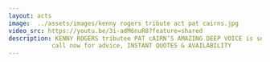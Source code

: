 ```yaml
---
layout: acts
image:  ../assets/images/kenny rogers tribute act pat cairns.jpg
video_src: https://youtu.be/3i-adM6nuR8?feature=shared
description: KENNY ROGERS tributee PAT cAIRN’S AMAZING DEEP VOICE is so AUTHENTIC YOU’LL BELIEVE YOU ARE LISTENING TO THE REAL THING.After his appearance on Star’s in their Eye’s AS KENNY Rodgers. Pat has secured his place as the country’s leading Kenny  Rodgers tribute, sit back and relax as you are transported back to Nashville Tennessee.WITH A PROFESSIONAL LIGHTING RIG & STAGE BACKDROP THIS SHOW HAS BEEN PERFORMED ALL OVER SCOTLAND &EUROPE TO BOTH PRIVATE AND CORPORATE CLIENTS. <hr>
            call now for advice, INSTANT QUOTES & AVAILABILITY
---
```

